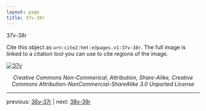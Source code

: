 ```yaml
---
layout: page
title: 37v-38r
---
```


37v-38r

Cite this object as `urn:cite2:hmt:e3pages.v1:37v-38r`.  The full image is linked to a citation tool you can use to cite regions of the image.

[![37v](http://www.homermultitext.org/iipsrv?IIIF=/project/homer/pyramidal/deepzoom/hmt/e3bifolio/v1/E3_37v_38r.tif/full/800,/0/default.jpg)](http://www.homermultitext.org/ict2/?urn=urn:cite2:hmt:e3bifolio.v1:E3_37v_38r) 

<p style="text-align: center; font-style: italic;">Creative Commons Non-Commerical, Attribution, Share-Alike, Creative Commons Attribution-NonCommercial-ShareAlike 3.0 Unported License</p>

---

previous: [36v-37r](../36v-37r/) | next: [38v-39r](../38v-39r/)